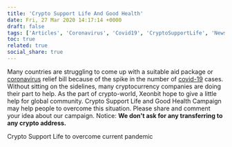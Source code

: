 ```yaml
---
title: 'Crypto Support Life And Good Health'
date: Fri, 27 Mar 2020 14:17:14 +0000
draft: false
tags: ['Articles', 'Coronavirus', 'Covid19', 'CryptoSupportLife', 'News', 'News and Announcement', 'Research', 'Security']
toc: true
related: true
social_share: true
---
```


Many countries are struggling to come up with a suitable aid package or [coronavirus](/tags/coronavirus) relief bill because of the spike in the number of [covid-19](/tags/covid19) cases. Without sitting on the sidelines, many cryptocurrency companies are doing their part to help. As the part of crypto-world, Xeonbit hope to give a little help for global community. Crypto Support Life and Good Health Campaign may help people to overcome this situation. Please share and comment your idea about our campaign. Notice: **We don't ask for any transferring to any crypto address.**


Crypto Support Life to overcome current pandemic